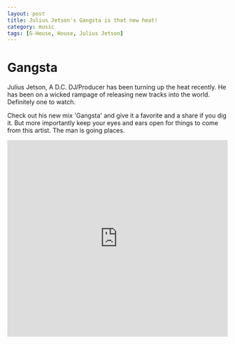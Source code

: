 ```yaml
---
layout: post
title: Julius Jetson's Gangsta is that new heat!
category: music
tags: [G-House, House, Julius Jetson]
---
```

 <meta property='og:image' content='https://i1.sndcdn.com/artworks-000148226058-i8nti5-t500x500.jpg'/>

# Gangsta

Julius Jetson, A D.C. DJ/Producer has been turning up the heat recently. He has been on a wicked rampage of releasing new tracks into the world. Definitely one to watch.

Check out his new mix 'Gangsta' and give it a favorite and a share if you dig it. But more importantly keep your eyes and ears open for things to come from this artist. The man is going places.

<iframe width="100%" height="450" scrolling="no" frameborder="no" src="https://w.soundcloud.com/player/?url=https%3A//api.soundcloud.com/tracks/248406331&amp;auto_play=false&amp;hide_related=false&amp;show_comments=true&amp;show_user=true&amp;show_reposts=false&amp;visual=true"></iframe>
